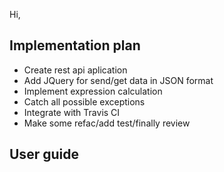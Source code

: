 Hi,


## Implementation plan

* Create rest api aplication
* Add JQuery for send/get data in JSON format
* Implement expression calculation
* Catch all possible exceptions
* Integrate with Travis CI
* Make some refac/add test/finally review

## User guide